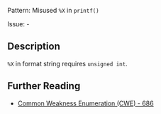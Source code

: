 Pattern: Misused `%X` in `printf()`

Issue: -

## Description

`%X` in format string requires `unsigned int`.

## Further Reading

* [Common Weakness Enumeration (CWE) - 686](https://cwe.mitre.org/data/definitions/686.html)